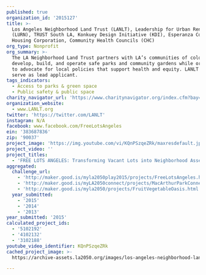 ```yaml
---
published: true
organization_id: '2015127'
title: >-
  Los Angeles Neighborhood Land Trust (LANLT), Leadership for Urban Renewal
  (LURN), TRUST South LA, Konkuey Design Initiative (KDI), Esperanza Community
  Housing Corporation, Community Health Councils (CHC)
org_type: Nonprofit
org_summary: >-
  The LA Neighborhood Land Trust partners with LA’s communities of color to
  develop, build, and operate safe parks and community gardens while organizing
  to advocate for local policies that support health and equity. LANLT will
  serve as lead applicant.
tags_indicators:
  - Access to parks & green space
  - Public safety & public space
charity_navigator_url: 'https://www.charitynavigator.org/index.cfm?bay=search.profile&ein=383687836'
organization_website:
  - www.LANLT.org
twitter: 'https://twitter.com/LANLT'
instagram: N/A
facebook: www.facebook.com/FreeLotsAngeles
ein: '383687836'
zip: '90037'
project_image: 'https://img.youtube.com/vi/KQnPSzqeZRk/maxresdefault.jpg'
project_video: ''
project_titles:
  - 'FREE LOTS ANGELES: Transforming Vacant Lots into Neighborhood Assets'
aggregated:
  challenge_url:
    - 'http://maker.good.is/myla2050play2015/projects/FreeLotsAngeles.html'
    - 'http://maker.good.is/myLA2050connect/projects/MacArthurParkConnect.html'
    - 'http://maker.good.is/myla2050/projects/FruitVegetableOasis.html'
  year_submitted:
    - '2015'
    - '2014'
    - '2013'
year_submitted: '2015'
calculated_project_ids:
  - '5102192'
  - '4102132'
  - '3102188'
youtube_video_identifier: KQnPSzqeZRk
cached_project_image: >-
  https://archive-assets.la2050.org/images/los-angeles-neighborhood-land-trust-lanlt-leadership-for-urban-renewal-lurn-trust-south-la-konkuey-design-initiative-kdi-esperanza-community-housing-corporation-community-health-councils-chc/img.youtube.com/vi/KQnPSzqeZRk/maxresdefault.jpg

---
```

